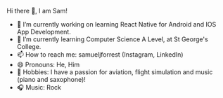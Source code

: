 Hi there 👋, I am Sam!

- 🔭 I’m currently working on learning React Native for Android and IOS App Development.
- 🌱 I’m currently learning Computer Science A Level, at St George's College.
- 📫 How to reach me: samueljforrest (Instagram, LinkedIn)
- 😄 Pronouns: He, Him
- 🎨 Hobbies: I have a passion for aviation, flight simulation and music (piano and saxophone)!
- 🎧 Music: Rock
